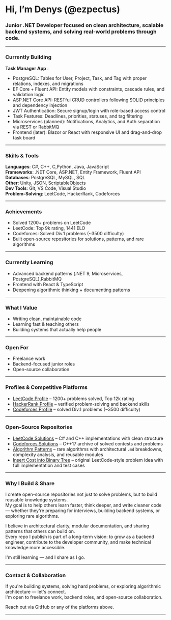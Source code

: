 # Hi, I’m Denys (@ezpectus)

### Junior .NET Developer focused on clean architecture, scalable backend systems, and solving real-world problems through code.

---

### Currently Building

**Task Manager App** :
- PostgreSQL: Tables for User, Project, Task, and Tag with proper relations, indexes, and migrations
- EF Core + Fluent API: Entity models with constraints, cascade rules, and validation logic
- ASP.NET Core API: RESTful CRUD controllers following SOLID principles and dependency injection
- JWT Authentication: Secure signup/login with role-based access control
- Task Features: Deadlines, priorities, statuses, and tag filtering
- Microservices (planned): Notifications, Analytics, and Auth separation via REST or RabbitMQ
- Frontend (later): Blazor or React with responsive UI and drag-and-drop task board

---

### Skills & Tools

**Languages**: C#, C++, C,Python, Java, JavaScript  
**Frameworks**: .NET Core, ASP.NET, Entity Framework, Fluent API 
**Databases**: PostgreSQL, MySQL, SQL  
**Other**: Unity, JSON, ScriptableObjects  
**Dev Tools**: Git, VS Code, Visual Studio  
**Problem-Solving**: LeetCode, HackerRank, Codeforces

---

### Achievements

- Solved 1200+ problems on LeetCode  
- LeetCode: Top 9k rating, 1441 ELO  
- Codeforces: Solved Div.1 problems (~3500 difficulty)  
- Built open-source repositories for solutions, patterns, and rare algorithms

---

### Currently Learning

- Advanced backend patterns (.NET 9, Microservices, PostgreSQL),RabbitMQ
- Frontend with React & TypeScript  
- Deepening algorithmic thinking + documenting patterns

---

### What I Value

- Writing clean, maintainable code  
- Learning fast & teaching others  
- Building systems that actually help people

---

### Open For

- Freelance work  
- Backend-focused junior roles  
- Open-source collaboration

---

### Profiles & Competitive Platforms

- [LeetCode Profile](https://leetcode.com/u/ezpectus) – 1200+ problems solved, Top 12k rating  
- [HackerRank Profile](https://www.hackerrank.com/profile/stepanenko_den21) – verified problem-solving and backend skills  
- [Codeforces Profile](https://codeforces.com/profile/ezpectus) – solved Div.1 problems (~3500 difficulty)

---

### Open-Source Repositories

- [LeetCode Solutions](https://github.com/ezpectus/LeetCode-solutions/tree/main) – C# and C++ implementations with clean structure  
- [Codeforces Solutions](https://github.com/ezpectus/CodeForces-Solutions_C-17/tree/main) – C++17 archive of solved contests and problems  
- [Algorithm Patterns](https://github.com/ezpectus/Algorithm-patterns/tree/main) – rare algorithms with architectural `.md` breakdowns, complexity analysis, and reusable modules  
- [Insert Cost into Binary Tree](https://github.com/ezpectus/Insert-Cost-into-Binary-Tree) – original LeetCode-style problem idea with full implementation and test cases

---

### Why I Build & Share

I create open-source repositories not just to solve problems, but to build reusable knowledge systems.  
My goal is to help others learn faster, think deeper, and write cleaner code — whether they're preparing for interviews, building backend systems, or exploring rare algorithms.

I believe in architectural clarity, modular documentation, and sharing patterns that others can build on.  
Every repo I publish is part of a long-term vision: to grow as a backend engineer, contribute to the developer community, and make technical knowledge more accessible.

I'm still learning — and I share as I go.

---

### Contact & Collaboration

If you're building systems, solving hard problems, or exploring algorithmic architecture — let's connect.  
I'm open to freelance work, backend roles, and open-source collaboration.

Reach out via GitHub or any of the platforms above.


---
